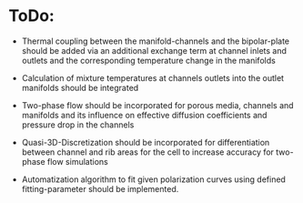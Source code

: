 # ToDo:

-   Thermal coupling between the manifold-channels and the bipolar-plate 
    should be added via an additional exchange term at channel inlets and 
    outlets and the corresponding temperature change in the manifolds
    
-   Calculation of mixture temperatures at channels outlets into the outlet
    manifolds should be integrated
 
-   Two-phase flow should be incorporated for porous media, channels and 
    manifolds and its influence on effective diffusion coefficients and 
    pressure drop in the channels
    
-   Quasi-3D-Discretization should be incorporated for differentiation between 
    channel and rib areas for the cell to increase accuracy for two-phase flow 
    simulations

-   Automatization algorithm to fit given polarization curves 
    using defined fitting-parameter should be implemented.
